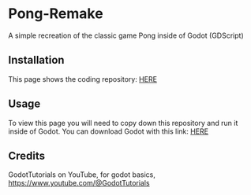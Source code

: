 # Pong-Remake
A simple recreation of the classic game Pong inside of Godot (GDScript)

## Installation

This page shows the coding repository: [HERE](https://github.com/KobyS82/Pong-Remake)


## Usage

To view this page you will need to copy down this repository and run it inside of Godot.
You can download Godot with this link: [HERE](https://godotengine.org/download/windows/)


## Credits

GodotTutorials on YouTube, for godot basics, https://www.youtube.com/@GodotTutorials


